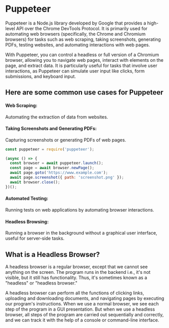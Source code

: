 # Puppeteer
Puppeteer is a Node.js library developed by Google that provides a high-level API over the Chrome DevTools Protocol. It is primarily used for automating web browsers (specifically, the Chrome and Chromium browsers) for tasks such as web scraping, taking screenshots, generating PDFs, testing websites, and automating interactions with web pages.

With Puppeteer, you can control a headless or full version of a Chromium browser, allowing you to navigate web pages, interact with elements on the page, and extract data. It is particularly useful for tasks that involve user interactions, as Puppeteer can simulate user input like clicks, form submissions, and keyboard input.

## Here are some common use cases for Puppeteer
#### Web Scraping:
Automating the extraction of data from websites.

#### Taking Screenshots and Generating PDFs: 
Capturing screenshots or generating PDFs of web pages.
```javascript
const puppeteer = require('puppeteer');

(async () => {
  const browser = await puppeteer.launch();
  const page = await browser.newPage();
  await page.goto('https://www.example.com');
  await page.screenshot({ path: 'screenshot.png' });
  await browser.close();
})();
```
#### Automated Testing: 
Running tests on web applications by automating browser interactions.

#### Headless Browsing: 
Running a browser in the background without a graphical user interface, useful for server-side tasks.

## What is a Headless Browser?
A headless browser is a regular browser, except that we cannot see anything on the screen. The program runs in the backend i.e., it's not visible, but it still has functionality. Thus, it's sometimes known as a "headless" or "headless browser."

A headless browser can perform all the functions of clicking links, uploading and downloading documents, and navigating pages by executing our program's instructions. When we use a normal browser, we see each step of the program in a GUI presentation. But when we use a headless browser, all steps of the program are carried out sequentially and correctly, and we can track it with the help of a console or command-line interface.